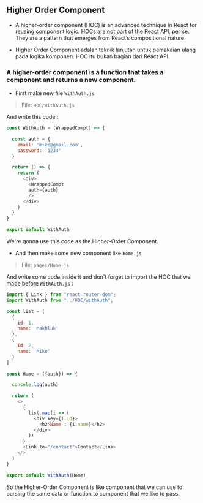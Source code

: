 ## Higher Order Component
- A higher-order component (HOC) is an advanced technique in React for reusing component logic. HOCs are not part of the React API, per se. They are a pattern that emerges from React’s compositional nature.

- Higher Order Component adalah teknik lanjutan untuk pemakaian ulang pada logika komponen. HOC itu bukan bagian dari React API.

###  A higher-order component is a function that takes a component and returns a new component.

- First make new file `WithAuth.js`
> File: `HOC/WithAuth.js`

And write this code :

```javascript
const WithAuth = (WrappedCompt) => {

  const auth = {
    email: 'mike@gmail.com',
    password: '1234'
  }

  return () => {
    return (
      <div>
        <WrappedCompt
        auth={auth}
        />
      </div>
    )
  }
}

export default WithAuth
```
We're gonna use this code as the Higher-Order Component.

- And then make some new component like `Home.js`
> File: `pages/Home.js`

And write some code inside it and don't forget to import the HOC that we made before `WithAuth.js` :

```javascript
import { Link } from "react-router-dom";
import WithAuth from "../HOC/withAuth";

const list = [
  {
    id: 1,
    name: 'Makhluk'
  },
  {
    id: 2,
    name: 'Mike'
  }
]

const Home = ({auth}) => {

  console.log(auth)

  return (
    <>
      {
        list.map(i => (
          <div key={i.id}>
            <h2>Name : {i.name}</h2>
          </div>
        ))
      }
      <Link to="/contact">Contact</Link>
    </>
  )
}

export default WithAuth(Home)
```

So the Higher-Order Component is like component that we can use to parsing the same data or function to component that we like to pass.